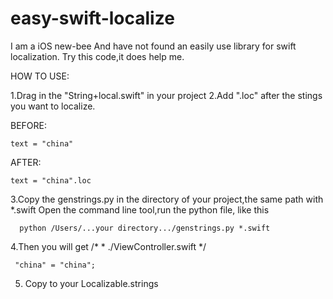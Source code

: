 easy-swift-localize
===================
I am a iOS new-bee
And have not found an easily use library for swift localization.
Try this code,it does help me.



HOW TO USE:


1.Drag in the "String+local.swift" in your project
2.Add ".loc" after the stings you want to localize.

BEFORE:

    text = "china"
AFTER:

    text = "china".loc
 
3.Copy the genstrings.py in the directory of your project,the same path with *.swift
  Open the command line tool,run the python file, like this

      python /Users/...your directory.../genstrings.py *.swift

4.Then you will get 
      /*
     * ./ViewController.swift
     */

     "china" = "china";
5. Copy to your Localizable.strings
